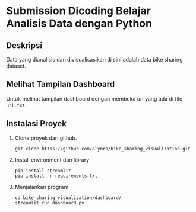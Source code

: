 # Submission Dicoding Belajar Analisis Data dengan Python
## Deskripsi
Data yang dianalisis dan divisualisasikan di sini adalah data bike sharing dataset.
## Melihat Tampilan Dashboard
Untuk melihat tampilan dashboard dengan membuka url yang ada di file `url.txt`.
## Instalasi Proyek
1. Clone proyek dari github.
   ```
   git clone https://github.com/alynra/bike_sharing_visualization.git
   ```
3. Install environment dan library
   ```
   pip install streamlit
   pip install -r requirements.txt
   ```
4. Menjalankan program
   ```
   cd bike_sharing_visualization/dashboard/
   streamlit run dashboard.py
   ```
   
